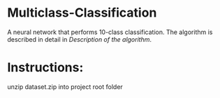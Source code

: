 # Multiclass-Classification
A neural network that performs 10-class classification.
The algorithm is described in detail in *Description of the algorithm*.

# Instructions:
unzip dataset.zip into project root folder

